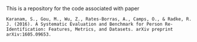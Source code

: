 This is a repository for the code associated with paper 
```
Karanam, S., Gou, M., Wu, Z., Rates-Borras, A., Camps, O., & Radke, R. J. (2016). A Systematic Evaluation and Benchmark for Person Re-Identification: Features, Metrics, and Datasets. arXiv preprint arXiv:1605.09653.
```
